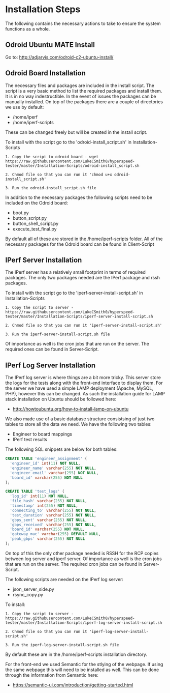 # Installation Steps
The following contains the necessary actions to take to ensure the system functions as a whole.

## Odroid Ubuntu MATE Install

Go to:
http://adjarvis.com/odroid-c2-ubuntu-install/

## Odroid Board Installation
The necessary files and packages are included in the install script. The script is a very basic method to list the required packages and install them. It is in no way indestructible. In the event of issues the packages can be manually installed. On top of the packages there are a couple of directories we use by default:

* /home/iperf
* /home/iperf-scripts

These can be changed freely but will be created in the install script.

To install with the script go to the 'odroid-install_script.sh' in Installation-Scripts

	1. Copy the script to odroid board - wget https://raw.githubusercontent.com/LukeCSmith0/hyperspeed-tester/master/Installation-Scripts/odroid-install_script.sh

	2. Chmod file so that you can run it 'chmod u+x odroid-install_script.sh'

	3. Run the odroid-install_script.sh file
	
In addition to the necessary packages the following scripts need to be included on the Odroid board:

* boot.py
* button_script.py
* button_shell_script.py
* execute_test_final.py

By default all of these are stored in the /home/iperf-scripts folder. All of the necessary packages for the Odroid board can be found in Client-Script

## IPerf Server Installation
The IPerf server has a relatively small footprint in terms of required packages. The only two packages needed are the IPerf package and rssh packages.

To install with the script go to the 'iperf-server-install-script.sh' in Installation-Scripts

	1. Copy the script to server - https://raw.githubusercontent.com/LukeCSmith0/hyperspeed-tester/master/Installation-Scripts/iperf-server-install-script.sh

	2. Chmod file so that you can run it 'iperf-server-install-script.sh'

	3. Run the iperf-server-install-script.sh file 
	
Of importance as well is the cron jobs that are run on the server. The required ones can be found in Server-Script.
	
## IPerf Log Server Installation
The IPerf log server is where things are a bit more tricky. This server store the logs for the tests along with the front-end interface to display them. For the server we have used a simple LAMP deployment (Apache, MySQL, PHP), however this can be changed. As such the installation guide for LAMP stack installation on Ubuntu should be followed here:

* http://howtoubuntu.org/how-to-install-lamp-on-ubuntu

We also made use of a basic database structure consistsing of just two tables to store all the data we need. We have the following two tables:

* Engineer to board mappings
* IPerf test results

The following SQL snippets are below for both tables:

```SQL
CREATE TABLE 'engineer_assignment' (
  'engineer_id' int(11) NOT NULL,
  'engineer_name' varchar(255) NOT NULL,
  'engineer_email' varchar(255) NOT NULL,
  'board_id' varchar(255) NOT NULL
);
```
```SQL
CREATE TABLE 'test_logs' (
  'log_id' int(11) NOT NULL,
  'file_hash' varchar(255) NOT NULL,
  'timestamp' int(255) NOT NULL,
  'connecting_to' varchar(255) NOT NULL,
  'test_duration' varchar(255) NOT NULL,
  'gbps_sent' varchar(255) NOT NULL,
  'gbps_received' varchar(255) NOT NULL,
  'board_id' varchar(255) NOT NULL,
  'gateway_mac' varchar(255) DEFAULT NULL,
  'peak_gbps' varchar(255) NOT NULL
);
```

On top of this the only other package needed is RSSH for the RCP copies between log server and iperf server. Of importance as well is the cron jobs that are run on the server. The required cron jobs can be found in Server-Script.

The following scripts are needed on the IPerf log server:

* json_server_side.py
* rsync_copy.py

To install: 

	1. Copy the script to server - https://raw.githubusercontent.com/LukeCSmith0/hyperspeed-tester/master/Installation-Scripts/iperf-log-server-install-script.sh

	2. Chmod file so that you can run it 'iperf-log-server-install-script.sh'

	3. Run the iperf-log-server-install-script.sh file 


By default these are in the /home/iperf-scripts installation directory.

For the front-end we used Semantic for the stlying of the webpage. If using the same webpage this will need to be installed as well. This can be done through the information from Semantic here:

* https://semantic-ui.com/introduction/getting-started.html

